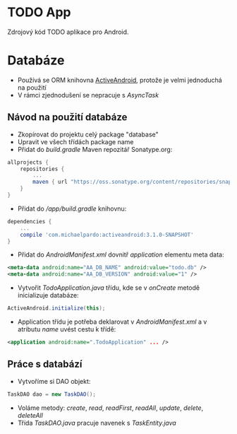 TODO App
========

Zdrojový kód TODO aplikace pro Android.


Databáze
========

- Používá se ORM knihovna [ActiveAndroid](https://github.com/pardom/ActiveAndroid), protože je velmi jednoduchá na použití
- V rámci zjednodušení se nepracuje s _AsyncTask_


Návod na použití databáze
-------------------------

- Zkopírovat do projektu celý package "database"
- Upravit ve všech třídách package name
- Přidat do _build.gradle_ Maven repozitář Sonatype.org:

```groovy
allprojects {
	repositories {
		...
		maven { url "https://oss.sonatype.org/content/repositories/snapshots/" }
	}
}
```

- Přidat do _/app/build.gradle_ knihovnu:

```groovy
dependencies {
	...
	compile 'com.michaelpardo:activeandroid:3.1.0-SNAPSHOT'
}
```

- Přidat do _AndroidManifest.xml_ dovnitř _application_ elementu meta data:

```xml
<meta-data android:name="AA_DB_NAME" android:value="todo.db" />
<meta-data android:name="AA_DB_VERSION" android:value="1" />
```

- Vytvořit _TodoApplication.java_ třídu, kde se v _onCreate_ metodě inicializuje databáze:

```java
ActiveAndroid.initialize(this);
```

- Application třídu je potřeba deklarovat v _AndroidManifest.xml_ a v atributu _name_ uvést cestu k třídě:

```xml
<application android:name=".TodoApplication" ... />
```


Práce s databází
----------------

- Vytvoříme si DAO objekt:

```java
TaskDAO dao = new TaskDAO();
```

- Voláme metody: _create_, _read_, _readFirst_, _readAll_, _update_, _delete_, _deleteAll_
- Třída _TaskDAO.java_ pracuje navenek s _TaskEntity.java_
